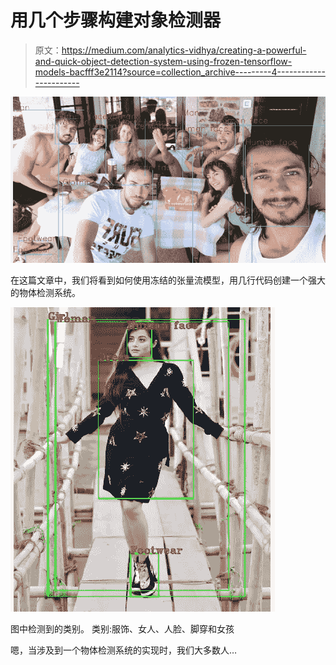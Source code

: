 # 用几个步骤构建对象检测器

> 原文：<https://medium.com/analytics-vidhya/creating-a-powerful-and-quick-object-detection-system-using-frozen-tensorflow-models-bacfff3e2114?source=collection_archive---------4----------------------->

![](img/8e2de8324ddaac3371d03f46fc8b4694.png)

在这篇文章中，我们将看到如何使用冻结的张量流模型，用几行代码创建一个强大的物体检测系统。

![](img/28aff935696ab1f47d30fb5e9a128f24.png)

图中检测到的类别。
类别:服饰、女人、人脸、脚穿和女孩

嗯，当涉及到一个物体检测系统的实现时，我们大多数人…